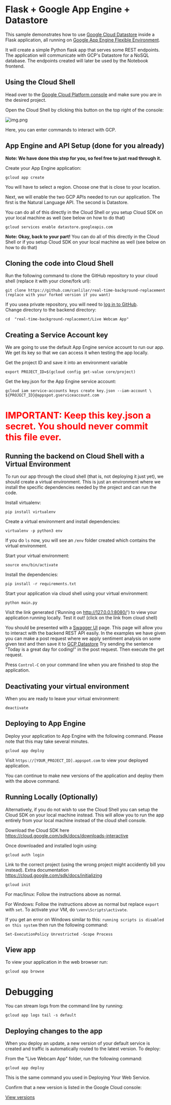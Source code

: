 # Flask + Google App Engine + Datastore

This sample demonstrates how to use [Google Cloud Datastore](https://cloud.google.com/datastore/) inside a Flask application, all running on [Google App Engine Flexible Environment](https://cloud.google.com/appengine).

It will create a simple Python flask app that serves some REST endpoints. The application will communicate with GCP's Datastore for a NoSQL database. The endpoints created will later be used by the Notebook 
frontend.


## Using the Cloud Shell
Head over to the [Google Cloud Platform console](https://console.cloud.google.com/) and make sure you are in the desired project.

Open the Cloud Shell by clicking this button on the top right of the console:

![img.png](../docs/img.png)

Here, you can enter commands to interact with GCP.

## App Engine and API Setup (done for you already)
**Note: We have done this step for you, so feel free to just read through it.** 

Create your App Engine application:

    gcloud app create

You will have to select a region. Choose one that is close to your location.

Next, we will enable the two GCP APIs needed to run our application. The first is the Natural Language API. The second is Datastore.

You can do all of this directly in the Cloud Shell or you setup Cloud SDK on your local machine as well (see below on how to do that)

    gcloud services enable datastore.googleapis.com

**Note: Okay, back to your part!**
You can do all of this directly in the Cloud Shell or if you setup Cloud SDK on your local machine as well (see below on how to do that)

## Cloning the code into Cloud Shell

Run the following command to clone the GitHub repository to your cloud shell (replace it with your clone/fork url):

    git clone https://github.com/canlilar/real-time-background-replacement (replace with your forked version if you want)

If you usea private repository, you will need to [log in to GitHub](../README-private-clone.md). \
Change directory to the backend directory:

    cd  "real-time-background-replacement/Live Webcam App"

## Creating a Service Account key
We are going to use the default App Engine service account to run our app. We get its key so that we can access it when 
testing the app locally.

Get the project ID and save it into an environment variable

    export PROJECT_ID=$(gcloud config get-value core/project)


Get the key.json for the App Engine service account:

    gcloud iam service-accounts keys create key.json --iam-account \
    ${PROJECT_ID}@appspot.gserviceaccount.com

<span style="color:red">
<h1>
<b>
IMPORTANT: Keep this key.json a secret. You should never commit this file ever.
</b>
</h1>
</span>

## Running the backend on Cloud Shell with a Virtual Environment
To run our app through the cloud shell (that is, not deploying it just yet), we should create a virtual environment. This is just an environment where we install the specific dependencies needed by the project and can run the code.

Install virtualenv:

    pip install virtualenv

Create a virtual environment and install dependencies:

    virtualenv -p python3 env

If you do `ls` now, you will see an `/env` folder created which contains the virtual environment. 

Start your virtual environment:

    source env/bin/activate

Install the dependencies:

    pip install -r requirements.txt

Start your application via cloud shell using your virtual environment:

    python main.py

Visit the link generated ('Running on http://127.0.0.1:8080/') to view your application running locally. Test it out! (click on the link from cloud shell)

You should be presented with a [Swagger UI](https://swagger.io/tools/swagger-ui/) page. This page will allow you to interact with the backend REST API easily. In the examples we have given you can make a post request where we apply sentiment analysis on some given text and then save it to [GCP Datastore](https://cloud.google.com/datastore/docs/quickstart)
Try sending the sentence "Today is a great day for coding!" in the post request. Then execute the get request.

Press `Control-C` on your command line when you are finished to stop the application.

 
## Deactivating your virtual environment
When you are ready to leave your virtual environment:

    deactivate

## Deploying to App Engine

Deploy your application to App Engine with the following command. Please note that this may
take several minutes.

    gcloud app deploy

Visit `https://[YOUR_PROJECT_ID].appspot.com` to view your deployed application.

You can continue to make new versions of the application and deploy them with the above command.

## Running Locally (Optionally)
Alternatively, if you do not wish to use the Cloud Shell you can setup the Cloud SDK on your local machine instead.
This will allow you to run the app entirely from your local machine instead of the cloud shell console.

Download the Cloud SDK here https://cloud.google.com/sdk/docs/downloads-interactive

Once downloaded and installed login using:

    gcloud auth login

Link to the correct project (using the wrong project might accidently bill you instead). Extra documentation https://cloud.google.com/sdk/docs/initializing

    gcloud init

For mac/linux:
    Follow the instructions above as normal. 

For Windows:
    Follow the instructions above as normal but replace `export` with `set`.
    To activate your VM, do `\venv\Scripts\activate`.

If you get an error on Windows similar to this: `running scripts is disabled on this system` then run the following command:

    Set-ExecutionPolicy Unrestricted -Scope Process

## View app
To view your application in the web browser run:

    gcloud app browse

# Debugging
You can stream logs from the command line by running:

    gcloud app logs tail -s default

## Deploying changes to the app
When you deploy an update, a new version of your default service is created and traffic is automatically routed to the latest version. To deploy:

From the "Live Webcam App" folder, run the following command:

    gcloud app deploy

This is the same command you used in Deploying Your Web Service.

Confirm that a new version is listed in the Google Cloud console:

[View versions](https://console.cloud.google.com/appengine/versions?_ga=2.165852221.2095204613.1656423274-1504673532.1655484565)

